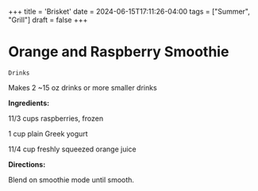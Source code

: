 +++
title = 'Brisket'
date = 2024-06-15T17:11:26-04:00
tags = ["Summer", "Grill"]
draft = false
+++
# Orange and Raspberry  Smoothie

`Drinks`

Makes 2 ~15 oz drinks or more smaller drinks

**Ingredients:**

11/3 cups raspberries, frozen

1 cup plain Greek yogurt

11/4 cup freshly squeezed orange juice

**Directions:**

Blend on smoothie mode until smooth.
